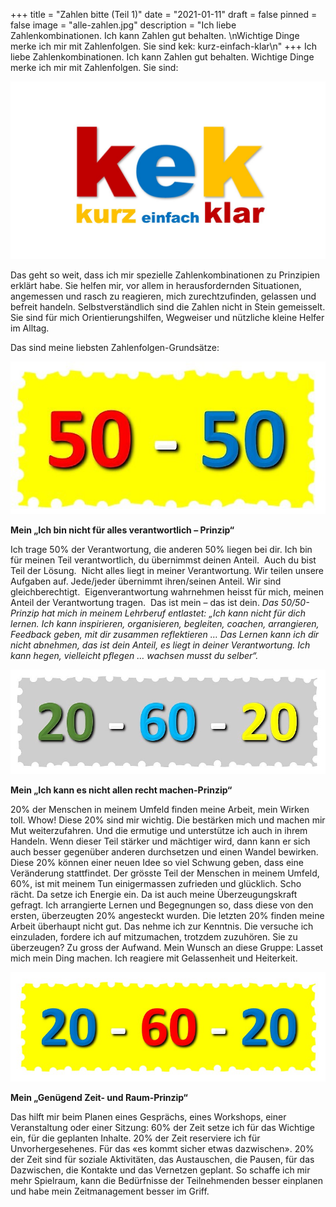 +++
title = "Zahlen bitte (Teil 1)"
date = "2021-01-11"
draft = false
pinned = false
image = "alle-zahlen.jpg"
description = "Ich liebe Zahlenkombinationen. Ich kann Zahlen gut behalten. \nWichtige Dinge merke ich mir mit Zahlenfolgen. Sie sind kek: kurz-einfach-klar\n"
+++
Ich liebe Zahlenkombinationen. Ich kann Zahlen gut behalten. Wichtige Dinge merke ich mir mit Zahlenfolgen. 
Sie sind:

![](kek.jpg)

Das geht so weit, dass ich mir spezielle Zahlenkombinationen zu Prinzipien erklärt habe. Sie helfen mir, vor allem in herausfordernden Situationen, angemessen und rasch zu reagieren, mich zurechtzufinden, gelassen und befreit handeln. Selbstverständlich sind die Zahlen nicht in Stein gemeisselt. Sie sind für mich Orientierungshilfen, Wegweiser und nützliche kleine Helfer im Alltag.

Das sind meine liebsten Zahlenfolgen-Grundsätze:

![](50-50.jpg)

**Mein „Ich bin nicht für alles verantwortlich – Prinzip“**

Ich trage 50% der Verantwortung, die anderen 50% liegen bei dir. Ich bin für meinen Teil verantwortlich, du übernimmst deinen Anteil. 
Auch du bist Teil der Lösung. 
Nicht alles liegt in meiner Verantwortung. Wir teilen unsere Aufgaben auf. Jede/jeder übernimmt ihren/seinen Anteil. Wir sind gleichberechtigt. 
Eigenverantwortung wahrnehmen heisst für mich, meinen Anteil der Verantwortung tragen. 
Das ist mein – das ist dein.
*Das 50/50-Prinzip hat mich in meinem Lehrberuf entlastet: „Ich kann nicht für dich lernen. Ich kann inspirieren, organisieren, begleiten, coachen, arrangieren, Feedback geben, mit dir zusammen reflektieren … Das Lernen kann ich dir nicht abnehmen, das ist dein Anteil, es liegt in deiner Verantwortung. Ich kann hegen, vielleicht pflegen … wachsen musst du selber“.*

![](20-60-20.jpg)

**Mein „Ich kann es nicht allen recht machen-Prinzip“**

20% der Menschen in meinem Umfeld finden meine Arbeit, mein Wirken toll. Whow! Diese 20% sind mir wichtig. Die bestärken mich und machen mir Mut weiterzufahren. Und die ermutige und unterstütze ich auch in ihrem Handeln. Wenn dieser Teil stärker und mächtiger wird, dann kann er sich auch besser gegenüber anderen durchsetzen und einen Wandel bewirken. Diese 20% können einer neuen Idee so viel Schwung geben, dass eine Veränderung stattfindet.
Der grösste Teil der Menschen in meinem Umfeld, 60%, ist mit meinem Tun einigermassen zufrieden und glücklich. Scho rächt. Da setze ich Energie ein. Da ist auch meine Überzeugungskraft gefragt. Ich arrangierte Lernen und Begegnungen so, dass diese von den ersten, überzeugten 20% angesteckt wurden.
Die letzten 20% finden meine Arbeit überhaupt nicht gut. Das nehme ich zur Kenntnis. Die versuche ich einzuladen, fordere ich auf mitzumachen, trotzdem zuzuhören. Sie zu überzeugen? Zu gross der Aufwand. Mein Wunsch an diese Gruppe: Lasset mich mein Ding machen. Ich reagiere mit Gelassenheit und Heiterkeit.

![](20-60-20-2.jpg)

**Mein „Genügend Zeit- und Raum-Prinzip“**

Das hilft mir beim Planen eines Gesprächs, eines Workshops, einer Veranstaltung oder einer Sitzung:
60% der Zeit setze ich für das Wichtige ein, für die geplanten Inhalte.
20% der Zeit reserviere ich für Unvorhergesehenes. Für das «es kommt sicher etwas dazwischen».
20% der Zeit sind für soziale Aktivitäten, das Austauschen, die Pausen, für das Dazwischen, die Kontakte und das Vernetzen geplant. 
So schaffe ich mir mehr Spielraum, kann die Bedürfnisse der Teilnehmenden besser einplanen und habe mein Zeitmanagement besser im Griff.